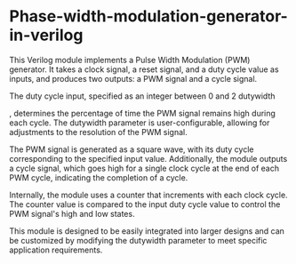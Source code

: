 # Phase-width-modulation-generator-in-verilog
This Verilog module implements a Pulse Width Modulation (PWM) generator. It takes a clock signal, a reset signal, and a duty cycle value as inputs, and produces two outputs: a PWM signal and a cycle signal.

The duty cycle input, specified as an integer between 0 and 
2
dutywidth

 , determines the percentage of time the PWM signal remains high during each cycle. The dutywidth parameter is user-configurable, allowing for adjustments to the resolution of the PWM signal.

The PWM signal is generated as a square wave, with its duty cycle corresponding to the specified input value. Additionally, the module outputs a cycle signal, which goes high for a single clock cycle at the end of each PWM cycle, indicating the completion of a cycle.

Internally, the module uses a counter that increments with each clock cycle. The counter value is compared to the input duty cycle value to control the PWM signal's high and low states.

This module is designed to be easily integrated into larger designs and can be customized by modifying the dutywidth parameter to meet specific application requirements.
